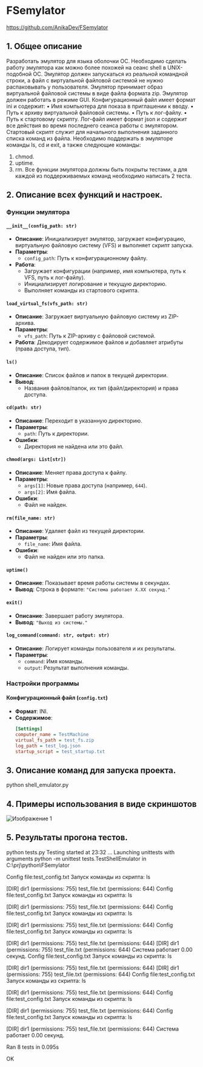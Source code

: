 # FSemylator

https://github.com/AnikaDev/FSemylator

## 1. Общее описание
Разработать эмулятор для языка оболочки ОС. Необходимо сделать работу
эмулятора как можно более похожей на сеанс shell в UNIX-подобной ОС.
Эмулятор должен запускаться из реальной командной строки, а файл с
виртуальной файловой системой не нужно распаковывать у пользователя.
Эмулятор принимает образ виртуальной файловой системы в виде файла формата
zip. Эмулятор должен работать в режиме GUI.
Конфигурационный файл имеет формат ini и содержит:
• Имя компьютера для показа в приглашении к вводу.
• Путь к архиву виртуальной файловой системы.
• Путь к лог-файлу.
• Путь к стартовому скрипту.
Лог-файл имеет формат json и содержит все действия во время последнего
сеанса работы с эмулятором.
Стартовый скрипт служит для начального выполнения заданного списка
команд из файла.
Необходимо поддержать в эмуляторе команды ls, cd и exit, а также
следующие команды:
1. chmod.
2. uptime.
3. rm.
Все функции эмулятора должны быть покрыты тестами, а для каждой из
поддерживаемых команд необходимо написать 2 теста.

## 2. Описание всех функций и настроек.

### Функции эмулятора

#### `__init__(config_path: str)`
- **Описание**: Инициализирует эмулятор, загружает конфигурацию, виртуальную файловую систему (VFS) и выполняет скрипт запуска.
- **Параметры**:
  - `config_path`: Путь к конфигурационному файлу.
- **Работа**: 
  - Загружает конфигурации (например, имя компьютера, путь к VFS, путь к лог-файлу).
  - Инициализирует логирование и текущую директорию.
  - Выполняет команды из стартового скрипта.

#### `load_virtual_fs(vfs_path: str)`
- **Описание**: Загружает виртуальную файловую систему из ZIP-архива.
- **Параметры**:
  - `vfs_path`: Путь к ZIP-архиву с файловой системой.
- **Работа**: Декодирует содержимое файлов и добавляет атрибуты (права доступа, тип).

#### `ls()`
- **Описание**: Список файлов и папок в текущей директории.
- **Вывод**: 
  - Названия файлов/папок, их тип (файл/директория) и права доступа.

#### `cd(path: str)`
- **Описание**: Переходит в указанную директорию.
- **Параметры**:
  - `path`: Путь к директории.
- **Ошибки**:
  - Директория не найдена или это файл.

#### `chmod(args: List[str])`
- **Описание**: Меняет права доступа к файлу.
- **Параметры**:
  - `args[1]`: Новые права доступа (например, `644`).
  - `args[2]`: Имя файла.
- **Ошибки**:
  - Файл не найден.

#### `rm(file_name: str)`
- **Описание**: Удаляет файл из текущей директории.
- **Параметры**:
  - `file_name`: Имя файла.
- **Ошибки**:
  - Файл не найден или это папка.

#### `uptime()`
- **Описание**: Показывает время работы системы в секундах.
- **Вывод**: Строка в формате: `"Система работает X.XX секунд."`

#### `exit()`
- **Описание**: Завершает работу эмулятора.
- **Вывод**: `"Выход из системы."`

#### `log_command(command: str, output: str)`
- **Описание**: Логирует команды пользователя и их результаты.
- **Параметры**:
  - `command`: Имя команды.
  - `output`: Результат выполнения команды.

### Настройки программы

#### Конфигурационный файл (`config.txt`)
- **Формат**: INI.
- **Содержимое**:
  ```ini
  [Settings]
  computer_name = TestMachine
  virtual_fs_path = test_fs.zip
  log_path = test_log.json
  startup_script = test_startup.txt

## 3. Описание команд для запуска проекта.
python shell_emulator.py

## 4. Примеры использования в виде скриншотов

![Изображение 1](img/e01.jpg)

## 5. Результаты прогона тестов.
python tests.py
Testing started at 23:32 ...
Launching unittests with arguments python -m unittest tests.TestShellEmulator in C:\prj\python\FSemylator

Config file:test_config.txt
Запуск команды из скрипта: ls

[DIR] dir1 (permissions: 755)
test_file.txt (permissions: 644)
Config file:test_config.txt
Запуск команды из скрипта: ls

[DIR] dir1 (permissions: 755)
test_file.txt (permissions: 644)
Config file:test_config.txt
Запуск команды из скрипта: ls

[DIR] dir1 (permissions: 755)
test_file.txt (permissions: 644)
Config file:test_config.txt
Запуск команды из скрипта: ls

[DIR] dir1 (permissions: 755)
test_file.txt (permissions: 644)
[DIR] dir1 (permissions: 755)
test_file.txt (permissions: 644)
Система работает 0.00 секунд.
Config file:test_config.txt
Запуск команды из скрипта: ls

[DIR] dir1 (permissions: 755)
test_file.txt (permissions: 644)
[DIR] dir1 (permissions: 755)
test_file.txt (permissions: 644)
Config file:test_config.txt
Запуск команды из скрипта: ls

[DIR] dir1 (permissions: 755)
test_file.txt (permissions: 644)
Config file:test_config.txt
Запуск команды из скрипта: ls

[DIR] dir1 (permissions: 755)
test_file.txt (permissions: 644)
Config file:test_config.txt
Запуск команды из скрипта: ls

[DIR] dir1 (permissions: 755)
test_file.txt (permissions: 644)
Система работает 0.00 секунд.


Ran 8 tests in 0.095s

OK